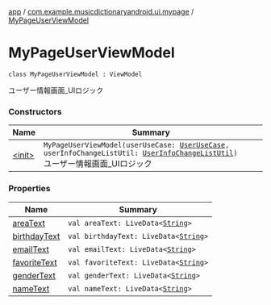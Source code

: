 [app](../../index.md) / [com.example.musicdictionaryandroid.ui.mypage](../index.md) / [MyPageUserViewModel](./index.md)

# MyPageUserViewModel

`class MyPageUserViewModel : ViewModel`

ユーザー情報画面_UIロジック

### Constructors

| Name | Summary |
|---|---|
| [&lt;init&gt;](-init-.md) | `MyPageUserViewModel(userUseCase: `[`UserUseCase`](../../com.example.musicdictionaryandroid.domain.usecase/-user-use-case/index.md)`, userInfoChangeListUtil: `[`UserInfoChangeListUtil`](../../com.example.musicdictionaryandroid.ui.util/-user-info-change-list-util/index.md)`)`<br>ユーザー情報画面_UIロジック |

### Properties

| Name | Summary |
|---|---|
| [areaText](area-text.md) | `val areaText: LiveData<`[`String`](https://kotlinlang.org/api/latest/jvm/stdlib/kotlin/-string/index.html)`>` |
| [birthdayText](birthday-text.md) | `val birthdayText: LiveData<`[`String`](https://kotlinlang.org/api/latest/jvm/stdlib/kotlin/-string/index.html)`>` |
| [emailText](email-text.md) | `val emailText: LiveData<`[`String`](https://kotlinlang.org/api/latest/jvm/stdlib/kotlin/-string/index.html)`>` |
| [favoriteText](favorite-text.md) | `val favoriteText: LiveData<`[`String`](https://kotlinlang.org/api/latest/jvm/stdlib/kotlin/-string/index.html)`>` |
| [genderText](gender-text.md) | `val genderText: LiveData<`[`String`](https://kotlinlang.org/api/latest/jvm/stdlib/kotlin/-string/index.html)`>` |
| [nameText](name-text.md) | `val nameText: LiveData<`[`String`](https://kotlinlang.org/api/latest/jvm/stdlib/kotlin/-string/index.html)`>` |
